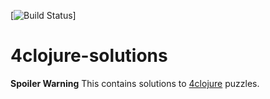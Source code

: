 [![Build Status](https://travis-ci.org/toolkit/4clojure-solutions.svg?branch=master)]

# 4clojure-solutions

**Spoiler Warning** This contains solutions to [4clojure](http://www.4clojure.com) puzzles.
